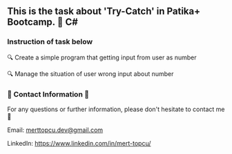 ## This is the task about 'Try-Catch' in Patika+ Bootcamp. :notebook: C#

### Instruction of task below 
:mag: Create a simple program that getting input from user as number

:mag: Manage the situation of user wrong input about number

### :incoming_envelope: Contact Information :incoming_envelope:

For any questions or further information, please don't hesitate to contact me :pray:

Email: merttopcu.dev@gmail.com

LinkedIn: https://www.linkedin.com/in/mert-topcu/
